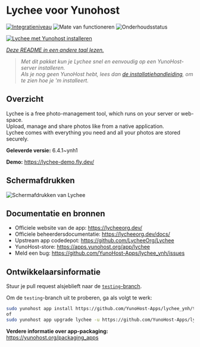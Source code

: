 <!--
NB: Deze README is automatisch gegenereerd door <https://github.com/YunoHost/apps/tree/master/tools/readme_generator>
Hij mag NIET handmatig aangepast worden.
-->

# Lychee voor Yunohost

[![Integratieniveau](https://apps.yunohost.org/badge/integration/lychee)](https://ci-apps.yunohost.org/ci/apps/lychee/)
![Mate van functioneren](https://apps.yunohost.org/badge/state/lychee)
![Onderhoudsstatus](https://apps.yunohost.org/badge/maintained/lychee)

[![Lychee met Yunohost installeren](https://install-app.yunohost.org/install-with-yunohost.svg)](https://install-app.yunohost.org/?app=lychee)

*[Deze README in een andere taal lezen.](./ALL_README.md)*

> *Met dit pakket kun je Lychee snel en eenvoudig op een YunoHost-server installeren.*  
> *Als je nog geen YunoHost hebt, lees dan [de installatiehandleiding](https://yunohost.org/install), om te zien hoe je 'm installeert.*

## Overzicht

Lychee is a free photo-management tool, which runs on your server or web-space.  
Upload, manage and share photos like from a native application.  
Lychee comes with everything you need and all your photos are stored securely.


**Geleverde versie:** 6.4.1~ynh1

**Demo:** <https://lychee-demo.fly.dev/>

## Schermafdrukken

![Schermafdrukken van Lychee](./doc/screenshots/screenshot.jpg)

## Documentatie en bronnen

- Officiele website van de app: <https://lycheeorg.dev/>
- Officiele beheerdersdocumentatie: <https://lycheeorg.dev/docs/>
- Upstream app codedepot: <https://github.com/LycheeOrg/Lychee>
- YunoHost-store: <https://apps.yunohost.org/app/lychee>
- Meld een bug: <https://github.com/YunoHost-Apps/lychee_ynh/issues>

## Ontwikkelaarsinformatie

Stuur je pull request alsjeblieft naar de [`testing`-branch](https://github.com/YunoHost-Apps/lychee_ynh/tree/testing).

Om de `testing`-branch uit te proberen, ga als volgt te werk:

```bash
sudo yunohost app install https://github.com/YunoHost-Apps/lychee_ynh/tree/testing --debug
of
sudo yunohost app upgrade lychee -u https://github.com/YunoHost-Apps/lychee_ynh/tree/testing --debug
```

**Verdere informatie over app-packaging:** <https://yunohost.org/packaging_apps>
